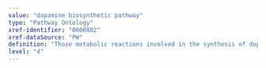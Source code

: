 ```yaml
---
value: "dopamine biosynthetic pathway"
type: "Pathway Ontology"
xref-identifier: "0000802"
xref-dataSource: "PW"
definition: "Those metabolic reactions involved in the synthesis of dopamine."
level: "4"
---
```

